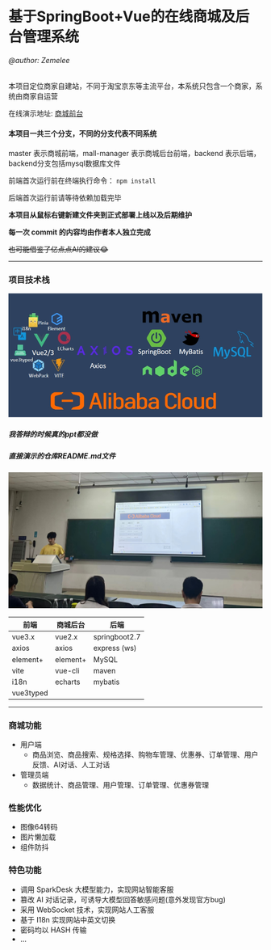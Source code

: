# 基于SpringBoot+Vue的在线商城及后台管理系统

###### @author: Zemelee

本项目定位商家自建站，不同于淘宝京东等主流平台，本系统只包含一个商家，系统由商家自运营

在线演示地址: [商城前台](http://sugarblack.top)

#### 本项目一共三个分支，不同的分支代表不同系统

master 表示商城前端，mall-manager 表示商城后台前端，backend 表示后端，backend分支包括mysql数据库文件

前端首次运行前在终端执行命令： `npm install`

后端首次运行前请等待依赖加载完毕

**本项目从鼠标右键新建文件夹到正式部署上线以及后期维护**

**每一次 commit 的内容均由作者本人独立完成**

~~也可能借鉴了亿点点AI的建议:joy:~~

---

### 项目技术栈

![techs](/image/techs.png)
##### 我答辩的时候真的ppt都没做
##### 直接演示的仓库README.md文件
![techs](/image/答辩现场.jpg)

| 前端        | 商城后台     | 后端            |
|-----------|----------|---------------|
| vue3.x    | vue2.x   | springboot2.7 |
| axios     | axios    | express (ws)  |
| element+  | element+ | MySQL         |
| vite      | vue-cli  | maven         |
| i18n      | echarts  | mybatis       |
| vue3typed |          |               |
---
### 商城功能
- 用户端
  - 商品浏览、商品搜索、规格选择、购物车管理、优惠券、订单管理、用户反馈、AI对话、人工对话
- 管理员端
  - 数据统计、商品管理、用户管理、订单管理、优惠券管理

### 性能优化

- 图像64转码
- 图片懒加载
- 组件防抖

### 特色功能

- 调用 SparkDesk 大模型能力，实现网站智能客服
- 篡改 AI 对话记录，可诱导大模型回答敏感问题(意外发现官方bug)
- 采用 WebSocket 技术，实现网站人工客服
- 基于 I18n 实现网站中英文切换
- 密码均以 HASH 传输
- ...
